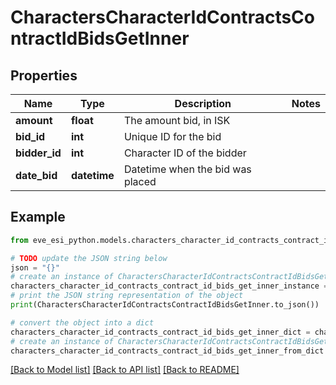 # CharactersCharacterIdContractsContractIdBidsGetInner


## Properties

Name | Type | Description | Notes
------------ | ------------- | ------------- | -------------
**amount** | **float** | The amount bid, in ISK | 
**bid_id** | **int** | Unique ID for the bid | 
**bidder_id** | **int** | Character ID of the bidder | 
**date_bid** | **datetime** | Datetime when the bid was placed | 

## Example

```python
from eve_esi_python.models.characters_character_id_contracts_contract_id_bids_get_inner import CharactersCharacterIdContractsContractIdBidsGetInner

# TODO update the JSON string below
json = "{}"
# create an instance of CharactersCharacterIdContractsContractIdBidsGetInner from a JSON string
characters_character_id_contracts_contract_id_bids_get_inner_instance = CharactersCharacterIdContractsContractIdBidsGetInner.from_json(json)
# print the JSON string representation of the object
print(CharactersCharacterIdContractsContractIdBidsGetInner.to_json())

# convert the object into a dict
characters_character_id_contracts_contract_id_bids_get_inner_dict = characters_character_id_contracts_contract_id_bids_get_inner_instance.to_dict()
# create an instance of CharactersCharacterIdContractsContractIdBidsGetInner from a dict
characters_character_id_contracts_contract_id_bids_get_inner_from_dict = CharactersCharacterIdContractsContractIdBidsGetInner.from_dict(characters_character_id_contracts_contract_id_bids_get_inner_dict)
```
[[Back to Model list]](../README.md#documentation-for-models) [[Back to API list]](../README.md#documentation-for-api-endpoints) [[Back to README]](../README.md)


